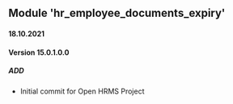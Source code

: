 ## Module 'hr_employee_documents_expiry'

#### 18.10.2021
#### Version 15.0.1.0.0
##### ADD
- Initial commit for Open HRMS Project